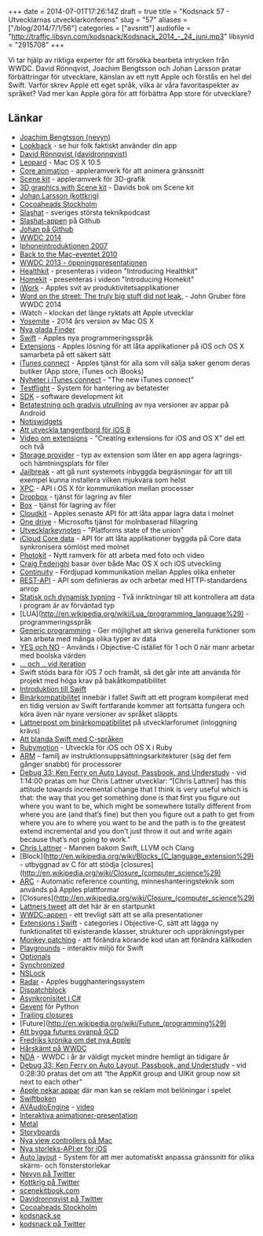 +++
date = 2014-07-01T17:26:14Z
draft = true
title = "Kodsnack 57 - Utvecklarnas utvecklarkonferens"
slug = "57"
aliases = ["/blog/2014/7/1/56"]
categories = ["avsnitt"]
audiofile = "http://traffic.libsyn.com/kodsnack/Kodsnack_2014_-_24_juni.mp3"
libsynid = "2915708"
+++

Vi tar hjälp av riktiga experter för att försöka bearbeta intrycken från WWDC. David Rönnqvist, Joachim Bengtsson och Johan Larsson pratar förbättringar för utvecklare, känslan av ett nytt Apple och förstås en hel del Swift. Varför skrev Apple ett eget språk, vilka är våra favoritaspekter av språket? Vad mer kan Apple göra för att förbättra App store för utvecklare?

## Länkar ##
* [Joachim Bengtsson (nevyn)](https://www.twitter.com/nevyn)
* [Lookback](https://lookback.io) - se hur folk faktiskt använder din app
* [David Rönnqvist (davidronnqvist)](https://www.twitter.com/davidronnqvist)
* [Leopard](http://en.wikipedia.org/wiki/Mac_OS_X_Leopard) - Mac OS X 10.5
* [Core animation](http://en.wikipedia.org/wiki/Core_Animation) - appleramverk för att animera gränssnitt
* [Scene kit](https://developer.apple.com/library/prerelease/ios/documentation/SceneKit/Reference/SceneKit_Framework/index.html) - appleramverk för 3D-grafik
* [3D graphics with Scene kit](http://www.scenekitbook.com) - Davids bok om Scene kit
* [Johan Larsson (kottkrig)](https://www.twitter.com/kottkrig)
* [Cocoaheads Stockholm](http://www.meetup.com/CocoaHeads-Stockholm/)
* [Slashat](http://slashat.se) - sveriges största teknikpodcast
* [Slashat-appen](https://github.com/Slashat) på Github
* [Johan på Github](https://github.com/kottkrig)
* [WWDC 2014](https://developer.apple.com/wwdc/)
* [Iphoneintroduktionen 2007](https://www.youtube.com/watch?v=t4OEsI0Sc_s)
* [Back to the Mac-eventet 2010](https://www.youtube.com/playlist?list=PL6E1645BADEB54E16)
* [WWDC 2013 - öppningspresentationen](https://www.youtube.com/watch?v=ZIQ5zGOo6qE)
* [Healthkit](https://developer.apple.com/videos/wwdc/2014/) - presenteras i videon "Introducing Healthkit"
* [Homekit](https://developer.apple.com/videos/wwdc/2014/) - presenteras i videon "Introducing Homekit"
* [iWork](http://www.apple.com/creativity-apps/mac/) - Apples svit av produktivitetsapplikationer
* [Word on the street: The truly big stuff did not leak.](https://twitter.com/gruber/status/473507289953861632) - John Gruber före WWDC 2014
* iWatch - klockan det länge ryktats att Apple utvecklar
* [Yosemite](http://www.apple.com/osx/preview/) - 2014 års version av Mac OS X
* [Nya glada Finder](http://rack.3.mshcdn.com/media/ZgkyMDE0LzA2LzA1LzY1L2ZpbmRyZS43N2MyNi5qcGcKcAl0aHVtYgk4NTB4ODUwPgplCWpwZw/f785dd47/c13/findre.jpg)
* [Swift](https://developer.apple.com/swift/) - Apples nya programmeringsspråk
* [Extensions](https://developer.apple.com/library/prerelease/ios/documentation/General/Conceptual/ExtensibilityPG/indexhtml#//apple_ref/doc/uid/TP40014214) - Apples lösning för att låta applikationer på iOS och OS X samarbeta på ett säkert sätt
* [iTunes connect](https://itunesconnect.apple.com) - Apples tjänst för alla som vill sälja saker genom deras butiker (App store, iTunes och iBooks)
* [Nyheter i iTunes connect](https://developer.apple.com/videos/wwdc/2014/) - "The new iTunes connect"
* [Testflight](https://developer.apple.com/support/appstore/TestFlight/) - System för hantering av betatester
* [SDK](http://en.wikipedia.org/wiki/Software_development_kit) - software development kit
* [Betatestning och gradvis utrullning](https://support.google.com/googleplay/android-developer/answer/3131213?hl=en) av nya versioner av appar på Android
* [Notiswidgets](https://developer.apple.com/library/prerelease/ios/documentation/General/Conceptual/ExtensibilityPG/NotificationCenter.html)
* [Att utveckla tangentbord för iOS 8](https://developer.apple.com/library/prerelease/ios/documentation/General/Conceptual/ExtensibilityPG/Keyboard.html)
* [Video om extensions](https://developer.apple.com/videos/wwdc/2014/) - "Creating extensions for iOS and OS X" del ett och två
* [Storage provider](https://developer.apple.com/library/prerelease/ios/documentation/General/Conceptual/ExtensibilityPG/FileProvider.html#//apple_ref/doc/uid/TP40014214-CH18-SW1) - typ av extension som låter en app agera lagrings- och hämtningsplats för filer
* [Jailbreak](http://en.wikipedia.org/wiki/IOS_jailbreaking) - att gå runt systemets inbyggda begräsningar för att till exempel kunna installera vilken mjukvara som helst
* [XPC](https://developer.apple.com/library/mac/documentation/macosx/conceptual/bpsystemstartup/chapters/CreatingXPCServices.html) - API i OS X för kommunikation mellan processer
* [Dropbox](https://www.dropbox.com) - tjänst för lagring av filer
* [Box](https://www.box.com) - tjänst för lagring av filer
* [Cloudkit](https://developer.apple.com/icloud/documentation/cloudkit-storage/) - Apples senaste API för att låta appar lagra data i molnet
* [One drive](https://onedrive.live.com/about/sv-se/) - Microsofts tjänst för molnbaserad fillagring
* [Utvecklarkeynoten](https://developer.apple.com/videos/wwdc/2014/) - "Platforms state of the union"
* [iCloud Core data](https://developer.apple.com/library/ios/documentation/General/Conceptual/iCloudDesignGuide/Chapters/DesignForCoreDataIniCloud.html) - API för att låta applikationer byggda på Core data synkronisera sömlöst med molnet
* [Photokit](https://developer.apple.com/library/prerelease/ios/documentation/Photos/Reference/Photos_Framework/index.html) - Nytt ramverk för att arbeta med foto och video
* [Craig Federighi](http://en.wikipedia.org/wiki/Craig_Federighi) basar över både Mac OS X och iOS utveckling
* [Continuity](https://www.apple.com/ios/ios8/continuity/) - Fördjupad kommunikation mellan Apples olika enheter
* [REST-API](http://en.wikipedia.org/wiki/Representational_state_transfer) - API som definieras av och arbetar med HTTP-standardens anrop 
* [Statisk och dynamisk typning](http://en.wikipedia.org/wiki/Type_system#Type_checking) - Två inriktningar till att kontrollera att data i program är av förväntad typ
* [LUA](http://en.wikipedia.org/wiki/Lua_(programming_language%29) - programmeringsspråk
* [Generic programming](http://en.wikipedia.org/wiki/Generic_programming) - Ger möjlighet att skriva generella funktioner som kan arbeta med många olika typer av data
* [YES och NO](http://stackoverflow.com/questions/690903/why-does-objective-c-use-yes-and-no-instead-of-1-and-0) - Används i Objective-C istället för 1 och 0 när manr arbetar med boolska värden
* [... och .. vid iteration](http://en.wikipedia.org/wiki/Foreach_loop#Swift)
* Swift stöds bara för iOS 7 och framåt, så det går inte att använda för projekt med höga krav på bakåtkompatibilitet
* [Introduktion till Swift](https://developer.apple.com/videos/wwdc/2014/?id=402)
* [Binärkompatibilitet](http://en.wikipedia.org/wiki/Binary_code_compatibility) innebär i fallet Swift att ett program kompilerat med en tidig version av Swift fortfarande kommer att fortsätta fungera och köra även när nyare versioner av språket släppts
* [Lattnerpost om binärkompatibilitet](https://devforums.apple.com/message/989931#989931) på utvecklarforumet (inloggning krävs)
* [Att blanda Swift med C-språken](https://developer.apple.com/library/prerelease/ios/documentation/Swift/Conceptual/BuildingCocoaApps/InteractingWithObjective-CAPIs.html#//apple_ref/doc/uid/TP40014216-CH4-XID_26)
* [Rubymotion](http://www.rubymotion.com) - Utveckla för iOS och OS X i Ruby
* [ARM](http://en.wikipedia.org/wiki/ARM_architecture) - familj av instruktionsuppsättningsarkitekturer (säg det fem gånger snabbt) för processorer
* [Debug 33: Ken Ferry on Auto Layout, Passbook, and Understudy](http://www.imore.com/debug-33-ken-ferry-auto-layout-passbook-and-understudy) - vid 1:14:00 pratas om hur Chris Lattner utvecklar: “[Chris Lattner] has this attitude towards incremental change that I think is very useful which is that: the way that you get something done is that first you figure out where you want to be, which might be somewhere totally different from where you are (and that’s fine) but then you figure out a path to get from where you are to where you want to be and the path is to the greatest extend incremental and you don’t just throw it out and write again because that’s not going to work.”
* [Chris Lattner](http://www.nondot.org/sabre/) - Mannen bakom Swift, LLVM och Clang
* [Block](http://en.wikipedia.org/wiki/Blocks_(C_language_extension%29) - utbyggnad av C för att stödja [closures](http://en.wikipedia.org/wiki/Closure_(computer_science%29)
* [ARC](http://en.wikipedia.org/wiki/Automatic_Reference_Counting) - Automatic reference counting, minneshanteringsteknik som används på Apples plattformar
* [Closures](http://en.wikipedia.org/wiki/Closure_(computer_science%29)
* [Lattners tweet](https://twitter.com/clattner_llvm/status/474082459860992000) att det här är en startpunkt
* [WWDC-appen](https://itunes.apple.com/se/app/wwdc/id640199958?mt=8) - ett trevligt sätt att se alla presentationer
* [Extensions i Swift](https://developer.apple.com/library/prerelease/ios/documentation/swift/conceptual/swift_programming_language/Extensions.html#//apple_ref/doc/uid/TP40014097-CH24-XID_191) - categories i Objective-C, sätt att lägga ny funktionalitet till existerande klasser, strukturer och uppräkningstyper
* [Monkey patching](http://en.wikipedia.org/wiki/Monkey_patch) - att förändra körande kod utan att förändra källkoden
* [Playgrounds](https://developer.apple.com/library/prerelease/ios/recipes/xcode_help-source_editor/ExploringandEvaluatingSwiftCodeinaPlayground/ExploringandEvaluatingSwiftCodeinaPlayground.html) - interaktiv miljö för Swift
* [Optionals](https://medium.com/@rrridges/swift-optionals-a10dcfd8aab5)
* [Synchronized](http://stackoverflow.com/questions/6317889/what-does-synchronized-do)
* [NSLock](https://developer.apple.com/library/mac/documentation/cocoa/reference/foundation/Classes/NSLock_Class/Reference/Reference.html)
* [Radar](https://bugreport.apple.com) - Apples bugghanteringssystem
* [Dispatchblock](http://cocoasamurai.blogspot.se/2009/09/guide-to-blocks-grand-central-dispatch.html)
* [Asynkronisitet i C#](http://msdn.microsoft.com/en-us/library/hh191443.aspx)
* [Gevent](http://www.gevent.org) för Python
* [Trailing closures](https://developer.apple.com/library/prerelease/ios/documentation/swift/conceptual/swift_programming_language/Closures.html#//apple_ref/doc/uid/TP40014097-CH11-XID_126)
* [Future](http://en.wikipedia.org/wiki/Future_(programming%29)
* [Att bygga futures ovanpå GCD](https://www.mikeash.com/pyblog/friday-qa-2010-02-26-futures.html)
* [Fredriks krönika om det nya Apple](http://techworld.idg.se/2.2524/1.564782/swift-skapar-nya-mojligheter-for-framtiden)
* [Hårskämt på WWDC](https://www.youtube.com/watch?v=qPS4J3aJzkQ)
* [NDA](http://oleb.net/blog/2014/06/apple-lifted-beta-nda/) - WWDC i år är väldigt mycket mindre hemligt än tidigare år
* [Debug 33: Ken Ferry on Auto Layout, Passbook, and Understudy](http://www.imore.com/debug-33-ken-ferry-auto-layout-passbook-and-understudy) - vid 0:28:30  pratas det om att “the AppKit group and UIKit group now sit next to each other”
* [Apple nekar appar](http://appleinsider.com/articles/14/06/09/apple-alters-app-store-rules-starts-denying-apps-for-incentivized-ads-sharing) där man kan se reklam mot belöningar i spelet
* [Swiftboken](https://itunes.apple.com/us/book/the-swift-programming-language/id881256329?mt=11)
* [AVAudioEngine](https://developer.apple.com/library/prerelease/ios/documentation/AVFoundation/Reference/AVAudioEngine_Class/index.html) - [video](https://developer.apple.com/videos/wwdc/2014/?id=502)
* [Interaktiva animationer-presentation](https://developer.apple.com/videos/wwdc/2014/?id=419)
* [Metal](https://developer.apple.com/videos/wwdc/2014/?id=603)
* [Storyboards](https://developer.apple.com/library/ios/referencelibrary/GettingStarted/RoadMapiOS/SecondTutorial.html)
* [Nya view controllers på Mac](https://developer.apple.com/library/prerelease/mac/samplecode/ViewController/Introduction/Intro.html#//apple_ref/doc/uid/DTS10004233)
* [Nya storleks-API:er för iOS](https://developer.apple.com/videos/wwdc/2014/?id=216)
* [Auto layout](https://developer.apple.com/library/ios/documentation/userexperience/conceptual/AutolayoutPG/Introduction/Introduction.html) - System för att mer automatiskt anpassa gränssnitt för olika skärm- och fönsterstorlekar
* [Nevyn på Twitter](https://www.twitter.com/nevyn)
* [Kottkrig på Twitter](https://www.twitter.com/kottkrig)
* [scenekitbook.com](http://www.scenekitbook.com)
* [Davidronnqvist på Twitter](https://www.twitter.com/davidronnqvist)
* [Cocoaheads Stockholm](http://www.meetup.com/CocoaHeads-Stockholm/)
* [kodsnack.se](http://www.kodsnack.se)
* [kodsnack på Twitter](http://www.twitter.com/kodsnack)